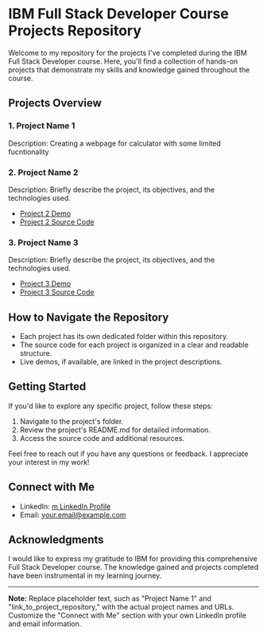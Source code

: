 

# IBM Full Stack Developer Course Projects Repository

Welcome to my repository for the projects I've completed during the IBM Full Stack Developer course. Here, you'll find a collection of hands-on projects that demonstrate my skills and knowledge gained throughout the course.

## Projects Overview

### 1. Project Name 1

Description:  Creating a webpage for calculator with some limited fucntionality  

### 2. Project Name 2

Description: Briefly describe the project, its objectives, and the technologies used.

- [Project 2 Demo](link_to_live_demo_if_available)
- [Project 2 Source Code](link_to_project_repository)

### 3. Project Name 3

Description: Briefly describe the project, its objectives, and the technologies used.

- [Project 3 Demo](link_to_live_demo_if_available)
- [Project 3 Source Code](link_to_project_repository)

## How to Navigate the Repository

- Each project has its own dedicated folder within this repository.
- The source code for each project is organized in a clear and readable structure.
- Live demos, if available, are linked in the project descriptions.

## Getting Started

If you'd like to explore any specific project, follow these steps:

1. Navigate to the project's folder.
2. Review the project's README.md for detailed information.
3. Access the source code and additional resources.

Feel free to reach out if you have any questions or feedback. I appreciate your interest in my work!

## Connect with Me

- LinkedIn: [m LinkedIn Profile](https://www.linkedin.com/in/janmajay-kumar-82b37121/)
- Email: your.email@example.com

## Acknowledgments

I would like to express my gratitude to IBM for providing this comprehensive Full Stack Developer course. The knowledge gained and projects completed have been instrumental in my learning journey.

---

**Note:** Replace placeholder text, such as "Project Name 1" and "link_to_project_repository," with the actual project names and URLs. Customize the "Connect with Me" section with your own LinkedIn profile and email information.

